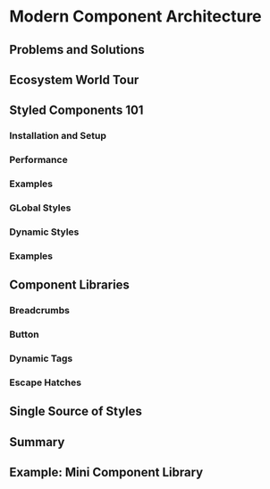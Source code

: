 # Modern Component Architecture

## Problems and Solutions

## Ecosystem World Tour

## Styled Components 101
### Installation and Setup
### Performance
### Examples
### GLobal Styles
### Dynamic Styles
### Examples

## Component Libraries
### Breadcrumbs
### Button
### Dynamic Tags
### Escape Hatches

## Single Source of Styles

## Summary

## Example: Mini Component Library

